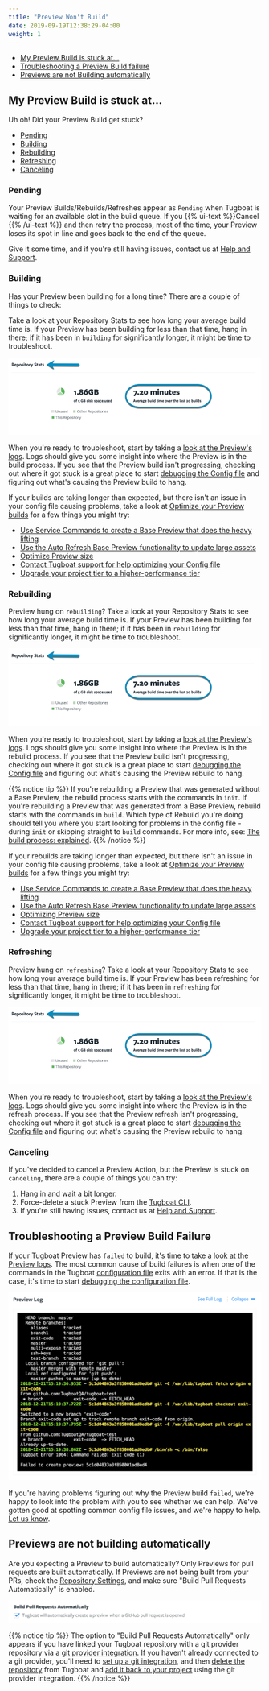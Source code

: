```yaml
---
title: "Preview Won't Build"
date: 2019-09-19T12:38:29-04:00
weight: 1
---
```


- [My Preview Build is stuck at...](#my-preview-build-is-stuck-at)
- [Troubleshooting a Preview Build failure](#troubleshooting-a-preview-build-failure)
- [Previews are not Building automatically](#previews-are-not-building-automatically)

## My Preview Build is stuck at...

Uh oh! Did your Preview Build get stuck?

- [Pending](#pending)
- [Building](#building)
- [Rebuilding](#rebuilding)
- [Refreshing](#refreshing)
- [Canceling](#canceling)

### Pending

Your Preview Builds/Rebuilds/Refreshes appear as `Pending` when Tugboat is waiting for an available slot in the build
queue. If you {{% ui-text %}}Cancel {{% /ui-text %}} and then retry the process, most of the time, your Preview loses
its spot in line and goes back to the end of the queue.

Give it some time, and if you're still having issues, contact us at [Help and Support](/support/).

### Building

Has your Preview been building for a long time? There are a couple of things to check:

Take a look at your Repository Stats to see how long your average build time is. If your Preview has been building for
less than that time, hang in there; if it has been in `building` for significantly longer, it might be time to
troubleshoot.

![View average build time in Repository Stats](/_images/repo-stats-build-time.png)

When you're ready to troubleshoot, start by taking a
[look at the Preview's logs](../debug-config-file/#how-to-check-the-preview-logs). Logs should give you some insight
into where the Preview is in the build process. If you see that the Preview build isn't progressing, checking out where
it got stuck is a great place to start [debugging the Config file](../debug-config-file/) and figuring out what's
causing the Preview build to hang.

If your builds are taking longer than expected, but there isn't an issue in your config file causing problems, take a
look at [Optimize your Preview builds](/building-a-preview/preview-deep-dive/optimize-preview-builds/) for a few things
you might try:

- [Use Service Commands to create a Base Preview that does the heavy lifting](/building-a-preview/preview-deep-dive/optimize-preview-builds/#use-service-commands-to-create-a-base-preview-that-does-the-heavy-lifting)
- [Use the Auto Refresh Base Preview functionality to update large assets](/building-a-preview/preview-deep-dive/optimize-preview-builds/#use-the-auto-refresh-base-preview-functionality-to-update-large-assets)
- [Optimize Preview size](/building-a-preview/preview-deep-dive/optimize-preview-builds/#optimizing-preview-size)
- [Contact Tugboat support for help optimizing your Config file](/building-a-preview/preview-deep-dive/optimize-preview-builds/#contact-tugboat-support-for-help-optimizing-your-config-file)
- [Upgrade your project tier to a higher-performance tier](/building-a-preview/preview-deep-dive/optimize-preview-builds/#upgrade-your-project-tier-to-a-higher-performance-tier)

### Rebuilding

Preview hung on `rebuilding`? Take a look at your Repository Stats to see how long your average build time is. If your
Preview has been building for less than that time, hang in there; if it has been in `rebuilding` for significantly
longer, it might be time to troubleshoot.

![View average build time in Repository Stats](/_images/repo-stats-build-time.png)

When you're ready to troubleshoot, start by taking a
[look at the Preview's logs](../debug-config-file/#how-to-check-the-preview-logs). Logs should give you some insight
into where the Preview is in the rebuild process. If you see that the Preview build isn't progressing, checking out
where it got stuck is a great place to start [debugging the Config file](../debug-config-file/) and figuring out what's
causing the Preview rebuild to hang.

{{% notice tip %}} If you're rebuilding a Preview that was generated without a Base Preview, the rebuild process starts
with the commands in `init`. If you're rebuilding a Preview that was generated from a Base Preview, rebuild starts with
the commands in `build`. Which type of Rebuild you're doing should tell you where you start looking for problems in the
config file - during `init` or skipping straight to `build` commands. For more info, see:
[The build process: explained](/building-a-preview/preview-deep-dive/how-previews-work/#the-build-process-explained).
{{% /notice %}}

If your rebuilds are taking longer than expected, but there isn't an issue in your config file causing problems, take a
look at [Optimize your Preview builds](/building-a-preview/preview-deep-dive/optimize-preview-builds/) for a few things
you might try:

- [Use Service Commands to create a Base Preview that does the heavy lifting](/building-a-preview/preview-deep-dive/optimize-preview-builds/#use-service-commands-to-create-a-base-preview-that-does-the-heavy-lifting)
- [Use the Auto Refresh Base Preview functionality to update large assets](/building-a-preview/preview-deep-dive/optimize-preview-builds/#use-the-auto-refresh-base-preview-functionality-to-update-large-assets)
- [Optimizing Preview size](/building-a-preview/preview-deep-dive/optimize-preview-builds/#optimizing-preview-size)
- [Contact Tugboat support for help optimizing your Config file](/building-a-preview/preview-deep-dive/optimize-preview-builds/#contact-tugboat-support-for-help-optimizing-your-config-file)
- [Upgrade your project tier to a higher-performance tier](/building-a-preview/preview-deep-dive/optimize-preview-builds/#upgrade-your-project-tier-to-a-higher-performance-tier)

### Refreshing

Preview hung on `refreshing`? Take a look at your Repository Stats to see how long your average build time is. If your
Preview has been refreshing for less than that time, hang in there; if it has been in `refreshing` for significantly
longer, it might be time to troubleshoot.

![View average build time in Repository Stats](/_images/repo-stats-build-time.png)

When you're ready to troubleshoot, start by taking a
[look at the Preview's logs](../debug-config-file/#how-to-check-the-preview-logs). Logs should give you some insight
into where the Preview is in the refresh process. If you see that the Preview refresh isn't progressing, checking out
where it got stuck is a great place to start [debugging the Config file](../debug-config-file/) and figuring out what's
causing the Preview rebuild to hang.

### Canceling

If you've decided to cancel a Preview Action, but the Preview is stuck on `canceling`, there are a couple of things you
can try:

1. Hang in and wait a bit longer.
2. Force-delete a stuck Preview from the [Tugboat CLI](/tugboat-cli/).
3. If you're still having issues, contact us at [Help and Support](/support/).

## Troubleshooting a Preview Build Failure

If your Tugboat Preview has `failed` to build, it's time to take a
[look at the Preview logs](../debug-config-file/#how-to-check-the-preview-logs). The most common cause of build failures
is when one of the commands in the Tugboat [configuration file](/setting-up-tugboat/create-a-tugboat-config-file/) exits
with an error. If that is the case, it's time to start [debugging the configuration file](../debug-config-file/).

![Failed Preview Log](/_images/failed-log.png)

If you're having problems figuring out why the Preview build `failed`, we're happy to look into the problem with you to
see whether we can help. We've gotten good at spotting common config file issues, and we're happy to help.
[Let us know](https://tugboat.qa/support).

## Previews are not building automatically

Are you expecting a Preview to build automatically? Only Previews for pull requests are built automatically. If Previews
are not being built from your PRs, check the [Repository Settings](/setting-up-tugboat/select-repo-settings/), and make
sure "Build Pull Requests Automatically" is enabled.

![Build Pull Requests Automatically](/_images/pr-probe.png)

{{% notice tip %}} The option to "Build Pull Requests Automatically" only appears if you have linked your Tugboat
repository with a git provider repository via a
[git provider integration](/setting-up-tugboat/connect-with-your-provider/). If you haven't already connected to a git
provider, you'll need to
[set up a git integration](/setting-up-tugboat/connect-with-your-provider/#adding-a-link-to-a-git-provider), and then
[delete the repository](/setting-up-tugboat/select-repo-settings/#delete-the-repository) from Tugboat and
[add it back to your project](/setting-up-tugboat/add-repos-to-the-project/) using the git provider integration.
{{% /notice %}}
